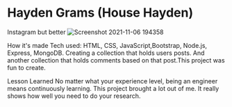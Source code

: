 # Hayden Grams (House Hayden)
Instagram but better
![Screenshot 2021-11-06 194358](https://user-images.githubusercontent.com/88953222/140627125-ea4709e1-b200-4614-9e36-68bcc7ae3de2.png)

How it's made Tech used: HTML, CSS, JavaScript,Bootstrap, Node.js, Express, MongoDB. Creating a collection that holds users posts. And another collection that holds comments based on that post.This project was fun to create.

Lesson Learned No matter what your experience level, being an engineer means continuously learning. This project brought a lot out of me. It really shows how well you need to do your research.
